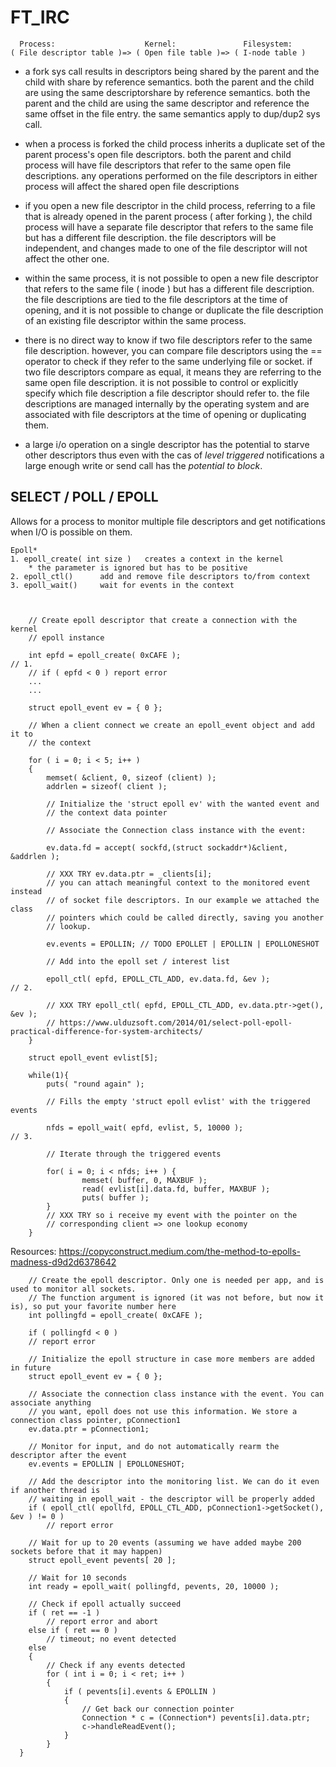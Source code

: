 

#       FT_IRC


      Process:                    Kernel:               Filesystem:
    ( File descriptor table )=> ( Open file table )=> ( I-node table )

- a fork sys call results in descriptors being shared by the parent and the
  child with share by reference semantics.  both the parent and the child are
  using the same descriptorshare by reference semantics.  both the parent and
  the child are using the same descriptor and reference the same offset in the
  file entry.  the same semantics apply to dup/dup2 sys call.

- when a process is forked the child process inherits a duplicate set of the
  parent process's open file descriptors.  both the parent and child process
  will have file descriptors that refer to the same open file descriptions. any
  operations performed on the file descriptors in either process will affect the
  shared open file descriptions

- if you open a new file descriptor in the child process, referring to a file
  that is already opened in the parent process ( after forking ), the child
  process will have a separate file descriptor that refers to the same file but
  has a different file description. the file descriptors will be independent,
  and changes made to one of the file descriptor will not affect the other one.

- within the same process, it is not possible to open a new file descriptor that
  refers to the same file ( inode ) but has a different file description. the
  file descriptions are tied to the file descriptors at the time of opening, and
  it is not possible to change or duplicate the file description of an existing
  file descriptor within the same process.

- there is no direct way to know if two file descriptors refer to the same file
  description. however, you can compare file descriptors using the == operator
  to check if they refer to the same underlying file or socket. if two file
  descriptors compare as equal, it means they are referring to the same open
  file description. it is not possible to control or explicitly specify which
  file description a file descriptor should refer to. the file descriptions are
  managed internally by the operating system and are associated with file
  descriptors at the time of opening or duplicating them.

- a large i/o operation on a single descriptor has the potential to starve other
  descriptors thus even with the cas of *level triggered* notifications a large
  enough write or send call has the *potential to block*.

## SELECT / POLL / EPOLL

Allows for a process to monitor multiple file descriptors and get notifications
when I/O is possible on them.

    Epoll*
    1. epoll_create( int size )   creates a context in the kernel
        * the parameter is ignored but has to be positive
    2. epoll_ctl()      add and remove file descriptors to/from context
    3. epoll_wait()     wait for events in the context



        // Create epoll descriptor that create a connection with the kernel
        // epoll instance

        int epfd = epoll_create( 0xCAFE );                                       // 1.
        // if ( epfd < 0 ) report error
        ...
        ...

        struct epoll_event ev = { 0 };

        // When a client connect we create an epoll_event object and add it to
        // the context

        for ( i = 0; i < 5; i++ )
        {
            memset( &client, 0, sizeof (client) );
            addrlen = sizeof( client );

            // Initialize the 'struct epoll ev' with the wanted event and
            // the context data pointer

            // Associate the Connection class instance with the event:

            ev.data.fd = accept( sockfd,(struct sockaddr*)&client, &addrlen );

            // XXX TRY ev.data.ptr = _clients[i];
            // you can attach meaningful context to the monitored event instead
            // of socket file descriptors. In our example we attached the class
            // pointers which could be called directly, saving you another
            // lookup.

            ev.events = EPOLLIN; // TODO EPOLLET | EPOLLIN | EPOLLONESHOT

            // Add into the epoll set / interest list

            epoll_ctl( epfd, EPOLL_CTL_ADD, ev.data.fd, &ev );                  // 2.

            // XXX TRY epoll_ctl( epfd, EPOLL_CTL_ADD, ev.data.ptr->get(), &ev );
            // https://www.ulduzsoft.com/2014/01/select-poll-epoll-practical-difference-for-system-architects/
        }

        struct epoll_event evlist[5];

        while(1){
            puts( "round again" );

            // Fills the empty 'struct epoll evlist' with the triggered events

            nfds = epoll_wait( epfd, evlist, 5, 10000 );                        // 3.

            // Iterate through the triggered events

            for( i = 0; i < nfds; i++ ) {
                    memset( buffer, 0, MAXBUF );
                    read( evlist[i].data.fd, buffer, MAXBUF );
                    puts( buffer );
            }
            // XXX TRY so i receive my event with the pointer on the
            // corresponding client => one lookup economy
        }

Resources:
https://copyconstruct.medium.com/the-method-to-epolls-madness-d9d2d6378642

        // Create the epoll descriptor. Only one is needed per app, and is used to monitor all sockets.
        // The function argument is ignored (it was not before, but now it is), so put your favorite number here
        int pollingfd = epoll_create( 0xCAFE );

        if ( pollingfd < 0 )
        // report error

        // Initialize the epoll structure in case more members are added in future
        struct epoll_event ev = { 0 };

        // Associate the connection class instance with the event. You can associate anything
        // you want, epoll does not use this information. We store a connection class pointer, pConnection1
        ev.data.ptr = pConnection1;

        // Monitor for input, and do not automatically rearm the descriptor after the event
        ev.events = EPOLLIN | EPOLLONESHOT;

        // Add the descriptor into the monitoring list. We can do it even if another thread is
        // waiting in epoll_wait - the descriptor will be properly added
        if ( epoll_ctl( epollfd, EPOLL_CTL_ADD, pConnection1->getSocket(), &ev ) != 0 )
            // report error

        // Wait for up to 20 events (assuming we have added maybe 200 sockets before that it may happen)
        struct epoll_event pevents[ 20 ];

        // Wait for 10 seconds
        int ready = epoll_wait( pollingfd, pevents, 20, 10000 );

        // Check if epoll actually succeed
        if ( ret == -1 )
            // report error and abort
        else if ( ret == 0 )
            // timeout; no event detected
        else
        {
            // Check if any events detected
            for ( int i = 0; i < ret; i++ )
            {
                if ( pevents[i].events & EPOLLIN )
                {
                    // Get back our connection pointer
                    Connection * c = (Connection*) pevents[i].data.ptr;
                    c->handleReadEvent();
                }
            }
      }
